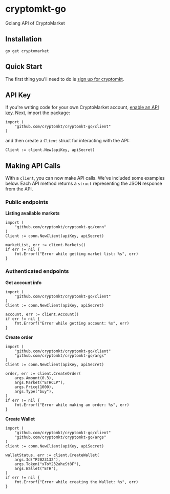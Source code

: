 # cryptomkt-go

Golang API of CryptoMarket

## Installation

`go get cryptomarket`

## Quick Start

The first thing you'll need to do is [sign up for cryptomkt](https://www.cryptomkt.com).

## API Key

If you're writing code for your own CryptoMarket account, [enable an API key](https://www.cryptomkt.com/platform/account#api_tab). Next, import the package:


```golang
import (
    "github.com/cryptomkt/cryptomkt-go/client"
)

```

and then create a ``Client`` struct for interacting with the API:


```golang
Client := client.New(apiKey, apiSecret)

```

## Making API Calls

With a `client`, you can now make API calls. We've included some examples below.  Each API method returns a ``struct`` representing the JSON response from the API.

### Public endpoints

**Listing available markets**

```golang
import (
    "github.com/cryptomkt/cryptomkt-go/conn"
)
Client := conn.NewClient(apiKey, apiSecret)

marketList, err := client.Markets()
if err != nil {
    fmt.Errorf("Error while getting market list: %s", err)
}
```

### Authenticated endpoints

**Get account info**

```golang
import (
    "github.com/cryptomkt/cryptomkt-go/client"
)
Client := conn.NewClient(apiKey, apiSecret)

account, err := client.Account()
if err != nil {
    fmt.Errorf("Error while getting account: %s", err)
}
```

**Create order**

```golang
import (
    "github.com/cryptomkt/cryptomkt-go/client"
    "github.com/cryptomkt/cryptomkt-go/args"
)
Client := conn.NewClient(apiKey, apiSecret)

order, err := client.CreateOrder(
    args.Amount(0.3),
    args.Market("ETHCLP"),
    args.Price(1000),
    args.Type("buy"),
)
if err != nil {
    fmt.Errorf("Error while making an order: %s", err)
}
```

**Create Wallet**


```golang
import (
    "github.com/cryptomkt/cryptomkt-go/client"
    "github.com/cryptomkt/cryptomkt-go/args"
)
client := conn.NewClient(apiKey, apiSecret)

walletStatus, err := client.CreateWallet(
    args.Id("P2023132"),
    args.Token("xToY232aheSt8F"),
    args.Wallet("ETH"),
)
if err != nil {
    fmt.Errorf("Error while creating the Wallet: %s", err)
}
```

